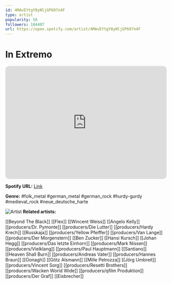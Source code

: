 ```yaml
---
id: 4MAvEYtgY8yNljGP697n4F
type: artist
popularity: 56
followers: 184407
url: https://open.spotify.com/artist/4MAvEYtgY8yNljGP697n4F
---
```

# In Extremo

<iframe style="border-radius:12px" src="https://open.spotify.com/embed/artist/4MAvEYtgY8yNljGP697n4F" width="100%" height="352" frameBorder="0" allowfullscreen="" allow="autoplay; clipboard-write; encrypted-media; fullscreen; picture-in-picture" loading="lazy"></iframe>

**Spotify URL:** [Link](https://open.spotify.com/artist/4MAvEYtgY8yNljGP697n4F)

**Genre:**  #folk_metal #german_metal #german_rock #hurdy-gurdy #medieval_rock #neue_deutsche_harte

![Artist](https://i.scdn.co/image/ab6761610000e5ebdee87a4b348b022d31ea5dd6)
**Related artists:**

[[Beyond The Black]]
[[Flex]]
[[Wincent Weiss]]
[[Angelo Kelly]]
[[producers/Dr. Pymonte]]
[[producers/Die Lutter]]
[[producers/Hardy Krech]]
[[Russkaja]]
[[producers/Yellow Pfeiffer]]
[[producers/Van Lange]]
[[producers/Der Morgenstern]]
[[Ben Zucker]]
[[Hansi Kursch]]
[[Johan Hegg]]
[[producers/Das letzte Einhorn]]
[[producers/Mark Nissen]]
[[producers/Vielklang]]
[[producers/Paul Hauptmann]]
[[Santiano]]
[[Heaven Shall Burn]]
[[producers/Andreas Vater]]
[[producers/Hannes Braun]]
[[Oonagh]]
[[Götz Alsmann]]
[[Mille Petrozza]]
[[Jörg Umbreit]]
[[producers/Vincent Sorg]]
[[producers/Resetti Brothers]]
[[producers/Wacken World Wide]]
[[producers/qfilm Produktion]]
[[producers/Der Graf]]
[[Eisbrecher]]
